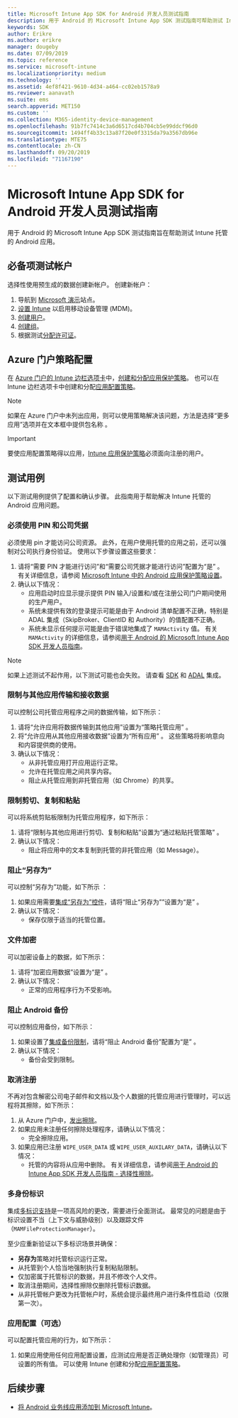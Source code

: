 ```yaml
---
title: Microsoft Intune App SDK for Android 开发人员测试指南
description: 用于 Android 的 Microsoft Intune App SDK 测试指南可帮助测试 Intune 托管的 Android 应用。
keywords: SDK
author: Erikre
ms.author: erikre
manager: dougeby
ms.date: 07/09/2019
ms.topic: reference
ms.service: microsoft-intune
ms.localizationpriority: medium
ms.technology: ''
ms.assetid: 4ef8f421-9610-4d34-a464-cc02eb1578a9
ms.reviewer: aanavath
ms.suite: ems
search.appverid: MET150
ms.custom: ''
ms.collection: M365-identity-device-management
ms.openlocfilehash: 91b7fc7414c3a6d6517cd4b704cb5e99ddcf96d0
ms.sourcegitcommit: 1494ff4b33c13a87f20e0f3315da79a3567db96e
ms.translationtype: MTE75
ms.contentlocale: zh-CN
ms.lasthandoff: 09/20/2019
ms.locfileid: "71167190"
---
```

# <a name="microsoft-intune-app-sdk-for-android-developers-testing-guide"></a>Microsoft Intune App SDK for Android 开发人员测试指南

用于 Android 的 Microsoft Intune App SDK 测试指南旨在帮助测试 Intune 托管的 Android 应用。  

## <a name="prerequisite-test-accounts"></a>必备项测试帐户
选择性使用预生成的数据创建新帐户。 创建新帐户：
1. 导航到 [Microsoft 演示](https://demos.microsoft.com/environments/create/tenant)站点。 
2. [设置 Intune](setup-steps.md) 以启用移动设备管理 (MDM)。
3. [创建用户](users-add.md)。
4. [创建组](groups-add.md)。
5. 根据测试[分配许可证](licenses-assign.md)。


## <a name="azure-portal-policy-configuration"></a>Azure 门户策略配置
在 [Azure 门户的 Intune 边栏选项卡](https://portal.azure.com/?feature.customportal=false#blade/Microsoft_Intune_Apps/MainMenu/14/selectedMenuItem/Overview)中，[创建和分配应用保护策略](app-protection-policies.md)。 也可以在 Intune 边栏选项卡中创建和分配[应用配置策略](app-configuration-policies-overview.md)。

> [!NOTE]
> 如果在 Azure 门户中未列出应用，则可以使用策略解决该问题，方法是选择“更多应用”选项并在文本框中提供包名称  。

> [!IMPORTANT]
> 要使应用配置策略得以应用，[Intune 应用保护策略](app-protection-policy.md)必须面向注册的用户。

## <a name="test-cases"></a>测试用例

以下测试用例提供了配置和确认步骤。 此指南用于帮助解决 Intune 托管的 Android 应用问题。

### <a name="required-pin-and-corporate-credentials"></a>必须使用 PIN 和公司凭据

必须使用 pin 才能访问公司资源。 此外，在用户使用托管的应用之前，还可以强制对公司执行身份验证。 使用以下步骤设置这些要求：

1. 请将“需要 PIN 才能进行访问”和“需要公司凭据才能进行访问”配置为“是”    。 有关详细信息，请参阅 [Microsoft Intune 中的 Android 应用保护策略设置](app-protection-policy-settings-android.md#access-requirements)。
2. 确认以下情况：
    - 应用启动时应显示提示提供 PIN 输入/设置和/或在注册公司门户期间使用的生产用户。
    - 系统未提供有效的登录提示可能是由于 Android 清单配置不正确，特别是 ADAL 集成（SkipBroker、ClientID 和 Authority）的值配置不正确。
    - 系统未显示任何提示可能是由于错误地集成了 `MAMActivity` 值。 有关 `MAMActivity` 的详细信息，请参阅[用于 Android 的 Microsoft Intune App SDK 开发人员指南](app-sdk-android.md)。

> [!NOTE] 
> 如果上述测试不起作用，以下测试可能也会失败。 请查看 [SDK](app-sdk-android.md##sdk-integration) 和 [ADAL](app-sdk-android.md#configure-azure-active-directory-authentication-library-adal) 集成。

### <a name="restrict-transferring-and-receiving-data-with-other-apps"></a>限制与其他应用传输和接收数据
可以控制公司托管应用程序之间的数据传输，如下所示：

1. 请将“允许应用将数据传输到其他应用”设置为“策略托管应用”   。
2. 将“允许应用从其他应用接收数据”设置为“所有应用”   。 这些策略将影响意向和内容提供商的使用。
3. 确认以下情况：
    - 从非托管应用打开应用运行正常。
    - 允许在托管应用之间共享内容。
    - 阻止从托管应用到非托管应用（如 Chrome）的共享。

### <a name="restrict-cut-copy-and-paste"></a>限制剪切、复制和粘贴
可以将系统剪贴板限制为托管应用程序，如下所示：

1. 请将“限制与其他应用进行剪切、复制和粘贴”设置为“通过粘贴托管策略”   。
2. 确认以下情况：
    - 阻止将应用中的文本复制到托管的非托管应用（如 Message）。

### <a name="prevent-save-as"></a>阻止“另存为” 
可以控制“另存为”功能，如下所示  ：

1. 如果应用需要[集成“另存为”控件](app-sdk-android.md#example-determine-if-saving-to-device-or-cloud-storage-is-permitted)，请将“阻止“另存为””设置为“是”   。
2. 确认以下情况：
    - 保存仅限于适当的托管位置。

### <a name="file-encryption"></a>文件加密
可以加密设备上的数据，如下所示：

1. 请将“加密应用数据”设置为“是”   。
2. 确认以下情况：
    - 正常的应用程序行为不受影响。

### <a name="prevent-android-backups"></a>阻止 Android 备份
可以控制应用备份，如下所示：

1. 如果设置了[集成备份限制](app-sdk-android.md#protecting-backup-data)，请将“阻止 Android 备份”配置为“是”   。
2. 确认以下情况：
    - 备份会受到限制。

### <a name="unenrollment"></a>取消注册
不再对包含解密公司电子邮件和文档以及个人数据的托管应用进行管理时，可以远程将其擦除，如下所示：

1. 从 Azure 门户中，[发出擦除](apps-selective-wipe.md)。
2. 如果应用未注册任何擦除处理程序，请确认以下情况：
    - 完全擦除应用。
3. 如果应用已注册 `WIPE_USER_DATA` 或 `WIPE_USER_AUXILARY_DATA`，请确认以下情况：
    - 托管的内容将从应用中删除。 有关详细信息，请参阅[用于 Android 的 Intune App SDK 开发人员指南 - 选择性擦除](app-sdk-android.md#selective-wipe)。

### <a name="multi-identity"></a>多身份标识
集成[多标识支持](app-sdk-android.md#multi-identity-optional)是一项高风险的更改，需要进行全面测试。 最常见的问题是由于标识设置不当（上下文与威胁级别）以及跟踪文件（`MAMFileProtectionManager`）。

至少应重新验证以下多标识场景并确保：

- **另存为**策略对托管标识运行正常。
- 从托管到个人恰当地强制执行复制粘贴限制。
- 仅加密属于托管标识的数据，并且不修改个人文件。
- 取消注册期间，选择性擦除仅删除托管标识数据。
- 从非托管帐户更改为托管帐户时，系统会提示最终用户进行条件性启动（仅限第一次）。

### <a name="app-configuration-optional"></a>应用配置（可选）
可以配置托管应用的行为，如下所示：

1. 如果应用使用任何应用配置设置，应测试应用是否正确处理你（如管理员）可设置的所有值。 可以使用 Intune 创建和分配[应用配置策略](app-configuration-policies-overview.md)。

## <a name="next-steps"></a>后续步骤

- [将 Android 业务线应用添加到 Microsoft Intune](lob-apps-android.md)。
